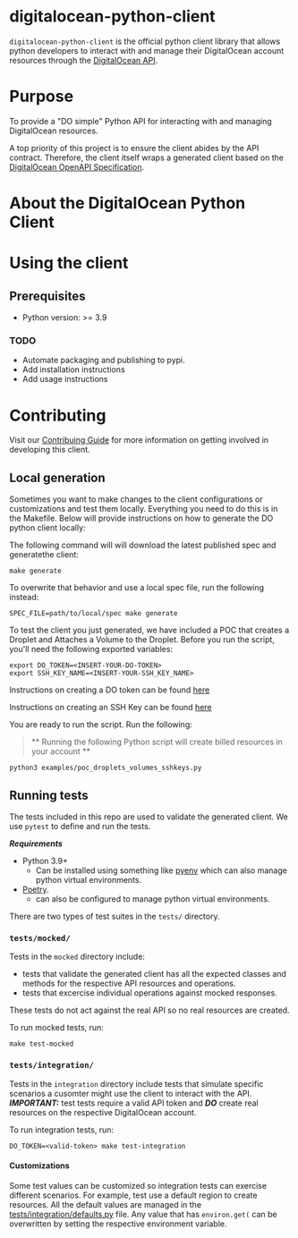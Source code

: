 # digitalocean-python-client

`digitalocean-python-client` is the official python client library that allows
python developers to interact with and manage their DigitalOcean account
resources through the
[DigitalOcean API](https://developers.digitalocean.com/documentation/v2/).

# Purpose

To provide a "DO simple" Python API for interacting with and managing
DigitalOcean resources.

A top priority of this project is to ensure the client abides by the API
contract. Therefore, the client itself wraps a generated client based
on the [DigitalOcean OpenAPI Specification](https://github.com/digitalocean/openapi).

# About the DigitalOcean Python Client

# Using the client
## Prerequisites

* Python version: >= 3.9

### TODO
* Automate packaging and publishing to pypi.
* Add installation instructions
* Add usage instructions

# Contributing

Visit our [Contribuing Guide](CONTRIBUTING.md) for more information on getting involved in developing this client.

## Local generation

Sometimes you want to make changes to the client configurations or customizations and test them locally. Everything you need to do this is in the Makefile. Below will provide instructions on how to generate the DO python client locally:

The following command will will download the latest published spec and generatethe client:
```
make generate
```

To overwrite that behavior and use a local spec file, run the following instead:
```
SPEC_FILE=path/to/local/spec make generate
```

To test the client you just generated, we have included a POC that creates a Droplet and Attaches a Volume to the Droplet. Before you run the script, you'll need the following exported variables: 
```
export DO_TOKEN=<INSERT-YOUR-DO-TOKEN> 
export SSH_KEY_NAME=<INSERT-YOUR-SSH_KEY_NAME>       
```

Instructions on creating a DO token can be
found [here](https://docs.digitalocean.com/reference/api/create-personal-access-token/)

Instructions on creating an SSH Key can be
found [here](https://docs.digitalocean.com/products/droplets/how-to/add-ssh-keys/)

You are ready to run the script. Run the following:
> ** Running the following Python script will create billed resources in your account **

```
python3 examples/poc_droplets_volumes_sshkeys.py
```

## Running tests

The tests included in this repo are used to validate the generated client.
We use `pytest` to define and run the tests.

**_Requirements_**

* Python 3.9+
    * Can be installed using something like
    [pyenv](https://github.com/pyenv/pyenv) which can also manage python virtual
    environments.
* [Poetry](https://python-poetry.org/docs/#installation).
    * can also be configured to manage python virtual environments.

There are two types of test suites in the `tests/` directory.

### `tests/mocked/`

Tests in the `mocked` directory include:

* tests that validate the generated client has all the expected classes and
methods for the respective API resources and operations.
* tests that excercise individual operations against mocked responses.

These tests do not act against the real API so no real resources are created.

To run mocked tests, run:

```
make test-mocked
```

### `tests/integration/`

Tests in the `integration` directory include tests that simulate specific
scenarios a cusomter might use the client to interact with the API.
**_IMPORTANT:_** test tests require a valid API token and **_DO_** create real
resources on the respective DigitalOcean account.

To run integration tests, run:

```
DO_TOKEN=<valid-token> make test-integration
```

#### Customizations

Some test values can be customized so integration tests can exercise different
scenarios. For example, test use a default region to create resources. All the
default values are managed in the
[tests/integration/defaults.py](tests/integration/defaults.py) file. Any value
that has `environ.get(` can be overwritten by setting the respective environment
variable.
